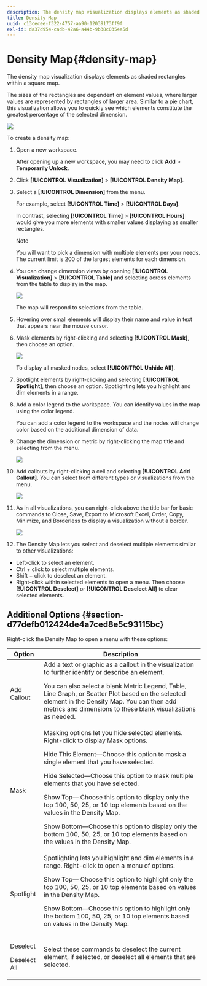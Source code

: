 ```yaml
---
description: The density map visualization displays elements as shaded rectangles within a square map.
title: Density Map
uuid: c13cecee-f322-4757-aa90-12039173ff9f
exl-id: da37d954-cadb-42a6-a44b-9b38c0354a5d
---
```

# Density Map{#density-map}

The density map visualization displays elements as shaded rectangles within a square map.

The sizes of the rectangles are dependent on element values, where larger values are represented by rectangles of larger area. Similar to a pie chart, this visualization allows you to quickly see which elements constitute the greatest percentage of the selected dimension.

![](assets/density_map_day_visits.png)

To create a density map:

1. Open a new workspace.

   After opening up a new workspace, you may need to click **Add** > **Temporarily Unlock**. 
1. Click **[!UICONTROL Visualization]** > **[!UICONTROL Density Map]**. 

1. Select a **[!UICONTROL Dimension]** from the menu.

   For example, select **[!UICONTROL Time]** > **[!UICONTROL Days]**.

   In contrast, selecting **[!UICONTROL Time]** > **[!UICONTROL Hours]** would give you more elements with smaller values displaying as smaller rectangles.

   >[!NOTE]
   >
   >You will want to pick a dimension with multiple elements per your needs. The current limit is 200 of the largest elements for each dimension.

1. You can change dimension views by opening **[!UICONTROL Visualization]** > **[!UICONTROL Table]** and selecting across elements from the table to display in the map.

   ![](assets/density_map_day_selections.png)

   The map will respond to selections from the table. 

1. Hovering over small elements will display their name and value in text that appears near the mouse cursor. 
1. Mask elements by right-clicking and selecting **[!UICONTROL Mask]**, then choose an option.

   ![](assets/density_map_day_mask.png)

   To display all masked nodes, select **[!UICONTROL Unhide All]**. 

1. Spotlight elements by right-clicking and selecting **[!UICONTROL Spotlight]**, then choose an option. Spotlighting lets you highlight and dim elements in a range. 
1. Add a color legend to the workspace. You can identify values in the map using the color legend.

   You can add a color legend to the workspace and the nodes will change color based on the additional dimension of data. 
1. Change the dimension or metric by right-clicking the map title and selecting from the menu.

   ![](assets/density_map_change_dim.png)

1. Add callouts by right-clicking a cell and selecting **[!UICONTROL Add Callout]**. You can select from different types or visualizations from the menu.

   ![](assets/density_map_callout.png)

1. As in all visualizations, you can right-click above the title bar for basic commands to Close, Save, Export to Microsoft Excel, Order, Copy, Minimize, and Borderless to display a visualization without a border.

   ![](assets/density_map_export.png)

1. The Density Map lets you select and deselect multiple elements similar to other visualizations:

* Left-click to select an element. 
* Ctrl + click to select multiple elements. 
* Shift + click to deselect an element. 
* Right-click within selected elements to open a menu. Then choose **[!UICONTROL Deselect]** or **[!UICONTROL Deselect All]** to clear selected elements.

## Additional Options {#section-d77defb012424de4a7ced8e5c93115bc}

Right-click the Density Map to open a menu with these options:

<table id="table_3ADA85031C834792BFD041E186962A41"> 
 <thead> 
  <tr> 
   <th colname="col1" class="entry"> Option </th> 
   <th colname="col2" class="entry"> Description </th> 
  </tr>
 </thead>
 <tbody> 
  <tr> 
   <td colname="col1"> Add Callout </td> 
   <td colname="col2">Add a text or graphic as a callout in the visualization to further identify or describe an element. <p>You can also select a blank Metric Legend, Table, Line Graph, or Scatter Plot based on the selected element in the Density Map. You can then add metrics and dimensions to these blank visualizations as needed. </p> </td> 
  </tr> 
  <tr> 
   <td colname="col1"> Mask </td> 
   <td colname="col2">Masking options let you hide selected elements. Right-click to display Mask options. <p><span class="uicontrol"> Hide This Element</span>—Choose this option to mask a single element that you have selected. </p> <p><span class="uicontrol"> Hide Selected</span>—Choose this option to mask multiple elements that you have selected. </p> <p><span class="uicontrol"> Show Top</span>— Choose this option to display only the top 100, 50, 25, or 10 top elements based on the values in the Density Map. </p> <p><span class="uicontrol"> Show Bottom</span>—Choose this option to display only the bottom 100, 50, 25, or 10 top elements based on the values in the Density Map. </p> </td> 
  </tr> 
  <tr> 
   <td colname="col1"> Spotlight </td> 
   <td colname="col2"> Spotlighting lets you highlight and dim elements in a range. Right-click to open a menu of options. <p><span class="uicontrol"> Show Top</span>— Choose this option to highlight only the top 100, 50, 25, or 10 top elements based on values in the Density Map. </p> <p><span class="uicontrol"> Show Bottom</span>—Choose this option to highlight only the bottom 100, 50, 25, or 10 top elements based on values in the Density Map. </p> </td> 
  </tr> 
  <tr> 
   <td colname="col1"> <p>Deselect </p> <p>Deselect All </p> </td> 
   <td colname="col2"> <p> Select these commands to deselect the current element, if selected, or deselect all elements that are selected. </p> </td> 
  </tr> 
 </tbody> 
</table>
